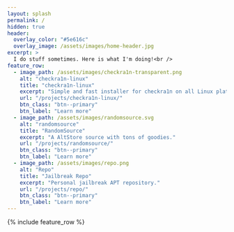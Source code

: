 ```yaml
---
layout: splash
permalink: /
hidden: true
header:
  overlay_color: "#5e616c"
  overlay_image: /assets/images/home-header.jpg
excerpt: >
  I do stuff sometimes. Here is what I'm doing!<br />
feature_row:
  - image_path: /assets/images/checkra1n-transparent.png
    alt: "checkra1n-linux"
    title: "checkra1n-linux"
    excerpt: "Simple and fast installer for checkra1n on all Linux platforms"
    url: "/projects/checkra1n-linux/"
    btn_class: "btn--primary"
    btn_label: "Learn more"
  - image_path: /assets/images/randomsource.svg
    alt: "randomsource"
    title: "RandomSource"
    excerpt: "A AltStore source with tons of goodies."
    url: "/projects/randomsource/"
    btn_class: "btn--primary"
    btn_label: "Learn more"
  - image_path: /assets/images/repo.png
    alt: "Repo"
    title: "Jailbreak Repo"
    excerpt: "Personal jailbreak APT repository."
    url: "/projects/repo/"
    btn_class: "btn--primary"
    btn_label: "Learn more"
---
```


{% include feature_row %}
